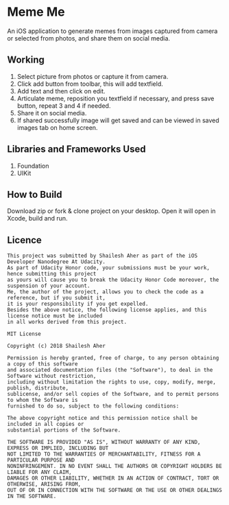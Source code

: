 # Meme Me

An iOS application to generate memes from images captured from camera or selected from photos, and share them on social media.

## Working
1. Select picture from photos or capture it from camera.
2. Click add button from toolbar, this will add textfield.
3. Add text and then click on edit.
4. Articulate meme, reposition you textfield if necessary, and press save button, repeat 3 and 4 if needed.
5. Share it on social media.
6. If shared successfully image will get saved and can be viewed in saved images tab on home screen.

## Libraries and Frameworks Used
1. Foundation
2. UIKit

## How to Build
Download zip or fork & clone project on your desktop. Open it will open in Xcode, build and run.


## Licence
```
This project was submitted by Shailesh Aher as part of the iOS Developer Nanodegree At Udacity.
As part of Udacity Honor code, your submissions must be your work, hence submitting this project
as yours will cause you to break the Udacity Honor Code moreover, the suspension of your account.
Me, the author of the project, allows you to check the code as a reference, but if you submit it,
it is your responsibility if you get expelled.
Besides the above notice, the following license applies, and this license notice must be included
in all works derived from this project.

MIT License

Copyright (c) 2018 Shailesh Aher

Permission is hereby granted, free of charge, to any person obtaining a copy of this software
and associated documentation files (the "Software"), to deal in the Software without restriction,
including without limitation the rights to use, copy, modify, merge, publish, distribute,
sublicense, and/or sell copies of the Software, and to permit persons to whom the Software is
furnished to do so, subject to the following conditions:

The above copyright notice and this permission notice shall be included in all copies or
substantial portions of the Software.

THE SOFTWARE IS PROVIDED "AS IS", WITHOUT WARRANTY OF ANY KIND, EXPRESS OR IMPLIED, INCLUDING BUT
NOT LIMITED TO THE WARRANTIES OF MERCHANTABILITY, FITNESS FOR A PARTICULAR PURPOSE AND
NONINFRINGEMENT. IN NO EVENT SHALL THE AUTHORS OR COPYRIGHT HOLDERS BE LIABLE FOR ANY CLAIM,
DAMAGES OR OTHER LIABILITY, WHETHER IN AN ACTION OF CONTRACT, TORT OR OTHERWISE, ARISING FROM,
OUT OF OR IN CONNECTION WITH THE SOFTWARE OR THE USE OR OTHER DEALINGS IN THE SOFTWARE.
```
